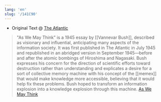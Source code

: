 ```yaml
---
lang: 'en'
slug: '/141C90'
---
```


- Original Text @ [The Atlantic](https://www.theatlantic.com/magazine/archive/1945/07/as-we-may-think/303881/)

> "As We May Think" is a 1945 essay by [[Vannevar Bush]], described as visionary and influential, anticipating many aspects of the information society. It was first published in The Atlantic in July 1945 and republished in an abridged version in September 1945—before and after the atomic bombings of Hiroshima and Nagasaki. Bush expresses his concern for the direction of scientific efforts toward destruction rather than understanding and explicates a desire for a sort of collective memory machine with his concept of the [[memex]] that would make knowledge more accessible, believing that it would help fix these problems. Bush hoped to transform an information explosion into a knowledge explosion through this machine. [As We May Think](https://en.wikipedia.org/wiki/As_We_May_Think)
